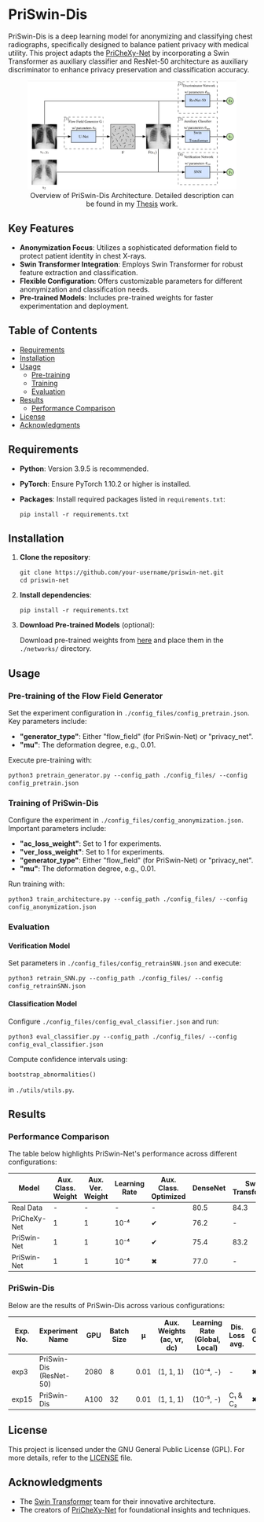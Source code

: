 # PriSwin-Dis

PriSwin-Dis is a deep learning model for anonymizing and classifying chest radiographs, specifically designed to balance patient privacy with medical utility. This project adapts the [PriCheXy-Net](https://github.com/kaipackhaeuser/PriCheXy-Net) by incorporating a Swin Transformer as auxiliary classifier and ResNet-50 architecture as auxiliary discriminator to enhance privacy preservation and classification accuracy.

<div style="text-align: center;">
    <figure>
        <img src="PriSwin-Dis.png" width="600">
        <br>
        <figcaption>Overview of PriSwin-Dis Architecture. Detailed description can be found in my <a href="Thesis.pdf">Thesis</a> work.</figcaption>
    </figure>
</div>

## Key Features

- **Anonymization Focus**: Utilizes a sophisticated deformation field to protect patient identity in chest X-rays.
- **Swin Transformer Integration**: Employs Swin Transformer for robust feature extraction and classification.
- **Flexible Configuration**: Offers customizable parameters for different anonymization and classification needs.
- **Pre-trained Models**: Includes pre-trained weights for faster experimentation and deployment.

## Table of Contents

- [Requirements](#requirements)
- [Installation](#installation)
- [Usage](#usage)
  - [Pre-training](#pre-training-of-the-flow-field-generator)
  - [Training](#training-of-priswin-dis)
  - [Evaluation](#evaluation)
- [Results](#results)
  - [Performance Comparison](#performance-comparison)
- [License](#license)
- [Acknowledgments](#acknowledgments)

## Requirements

- **Python**: Version 3.9.5 is recommended.
- **PyTorch**: Ensure PyTorch 1.10.2 or higher is installed.
- **Packages**: Install required packages listed in `requirements.txt`:

  ``` 
  pip install -r requirements.txt
  ```

## Installation

1. **Clone the repository**:

   ``` 
   git clone https://github.com/your-username/priswin-net.git
   cd priswin-net
   ```

2. **Install dependencies**:

   ``` 
   pip install -r requirements.txt
   ```

3. **Download Pre-trained Models** (optional):

   Download pre-trained weights from [here](https://github.com/rajaatreja/Pre-trained-Weights) and place them in the `./networks/` directory.

## Usage

### Pre-training of the Flow Field Generator

Set the experiment configuration in `./config_files/config_pretrain.json`. Key parameters include:

- **"generator_type"**: Either "flow_field" (for PriSwin-Net) or "privacy_net".
- **"mu"**: The deformation degree, e.g., 0.01.

Execute pre-training with:

``` 
python3 pretrain_generator.py --config_path ./config_files/ --config config_pretrain.json
```

### Training of PriSwin-Dis

Configure the experiment in `./config_files/config_anonymization.json`. Important parameters include:

- **"ac_loss_weight"**: Set to 1 for experiments.
- **"ver_loss_weight"**: Set to 1 for experiments.
- **"generator_type"**: Either "flow_field" (for PriSwin-Net) or "privacy_net".
- **"mu"**: The deformation degree, e.g., 0.01.

Run training with:

``` 
python3 train_architecture.py --config_path ./config_files/ --config config_anonymization.json
```

### Evaluation

#### Verification Model

Set parameters in `./config_files/config_retrainSNN.json` and execute:

``` 
python3 retrain_SNN.py --config_path ./config_files/ --config config_retrainSNN.json
```

#### Classification Model

Configure `./config_files/config_eval_classifier.json` and run:

``` 
python3 eval_classifier.py --config_path ./config_files/ --config config_eval_classifier.json
```

Compute confidence intervals using:

```python
bootstrap_abnormalities()
```

in `./utils/utils.py`.

## Results

### Performance Comparison

The table below highlights PriSwin-Net's performance across different configurations:

| Model        | Aux. Class. Weight | Aux. Ver. Weight | Learning Rate | Aux. Class. Optimized | DenseNet | Swin Transformer | Verification Score |
|--------------|--------------------|------------------|---------------|-----------------------|----------|------------------|--------------------|
| Real Data    | -                  | -                | -             | -                     | 80.5     | 84.3             | 81.8 ± 0.6         |
| PriCheXy-Net | 1                  | 1                | 10⁻⁴          | ✔                     | 76.2     | -                | 57.7 ± 4.0         |
| PriSwin-Net  | 1                  | 1                | 10⁻⁴          | ✔                     | 75.4     | 83.2             | 62.9 ± 4.9         |
| PriSwin-Net  | 1                  | 1                | 10⁻⁴          | ✖                     | 77.0     | -                | 66.6 ± 4.0         |

### PriSwin-Dis

Below are the results of PriSwin-Dis across various configurations:

| Exp. No. | Experiment Name             | GPU  | Batch Size | μ    | Aux. Weights (ac, vr, dc) | Learning Rate (Global, Local) | Dis. Loss avg. | Gradient Clipping | Aux. Class. optimized | VR Log Likel. | Class. Score (DenseNet)($\\uparrow$) | Ver. Score ($\\downarrow$) |
|----------|-----------------------------|------|------------|------|---------------------------|------------------------------|----------------|------------------|------------------------|---------------|--------------------------------------|--------------------------|
| exp3     | PriSwin-Dis (ResNet-50)     | 2080 | 8          | 0.01 | (1, 1, 1)                 | (10⁻⁴, -)                   | -              | ✖                | ✔                      | ✔             | 74.5 (DenseNet), 82.9 (SwinT)        | 51.6 ± 1.8               |
| exp15    | PriSwin-Dis                 | A100 | 32         | 0.01 | (1, 1, 1)                 | (10⁻⁵, -)                   | C₁ & C₂        | ✖                | ✔                      | ✖             | 77.0                                | 62.2 ± 3.6               |

## License

This project is licensed under the GNU General Public License (GPL). For more details, refer to the [LICENSE](LICENSE) file.

## Acknowledgments

- The [Swin Transformer](https://github.com/microsoft/Swin-Transformer) team for their innovative architecture.
- The creators of [PriCheXy-Net](https://github.com/kaipackhaeuser/PriCheXy-Net) for foundational insights and techniques.
